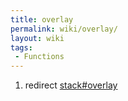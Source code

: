 ```yaml
---
title: overlay
permalink: wiki/overlay/
layout: wiki
tags:
 - Functions
---
```


1.  redirect [stack\#overlay](stack#overlay "wikilink")
